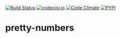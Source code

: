 [![Build Status](https://travis-ci.org/vfxGer/pretty-numbers.svg?branch=master)](https://travis-ci.org/vfxGer/pretty-numbers)
[![codecov.io](https://codecov.io/gh/vfxGer/pretty-numbers/coverage.svg?branch=master)](https://codecov.io/gh/vfxGer/pretty-numbers)
[![Code Climate](https://codeclimate.com/github/vfxGer/pretty-numbers/badges/gpa.svg)](https://codeclimate.com/github/vfxGer/pretty-numbers)
[![PYPI](https://img.shields.io/pypi/v/prettynumbers.svg)](https://pypi.python.org/pypi/prettynumbers)

pretty-numbers
==============
